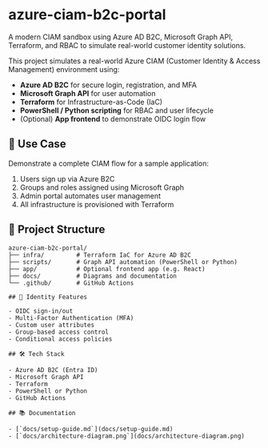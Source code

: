 # azure-ciam-b2c-portal

A modern CIAM sandbox using Azure AD B2C, Microsoft Graph API, Terraform, and RBAC to simulate real-world customer identity solutions.

This project simulates a real-world Azure CIAM (Customer Identity & Access Management) environment using:

- **Azure AD B2C** for secure login, registration, and MFA
- **Microsoft Graph API** for user automation
- **Terraform** for Infrastructure-as-Code (IaC)
- **PowerShell / Python scripting** for RBAC and user lifecycle
- (Optional) **App frontend** to demonstrate OIDC login flow

## 🚀 Use Case

Demonstrate a complete CIAM flow for a sample application:

1. Users sign up via Azure B2C
2. Groups and roles assigned using Microsoft Graph
3. Admin portal automates user management
4. All infrastructure is provisioned with Terraform

## 📁 Project Structure

```text
azure-ciam-b2c-portal/
├── infra/         # Terraform IaC for Azure AD B2C
├── scripts/       # Graph API automation (PowerShell or Python)
├── app/           # Optional frontend app (e.g. React)
├── docs/          # Diagrams and documentation
└── .github/       # GitHub Actions

## 🔐 Identity Features

- OIDC sign-in/out
- Multi-Factor Authentication (MFA)
- Custom user attributes
- Group-based access control
- Conditional access policies

## 🛠 Tech Stack

- Azure AD B2C (Entra ID)
- Microsoft Graph API
- Terraform
- PowerShell or Python
- GitHub Actions

## 📚 Documentation

- [`docs/setup-guide.md`](docs/setup-guide.md)
- [`docs/architecture-diagram.png`](docs/architecture-diagram.png)
```
